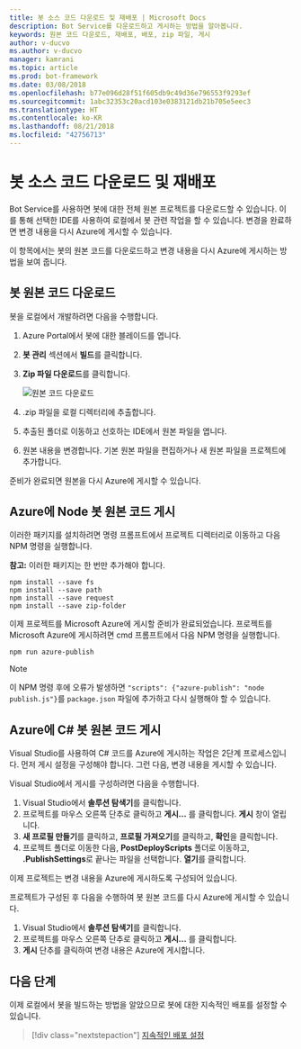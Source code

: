 ```yaml
---
title: 봇 소스 코드 다운로드 및 재배포 | Microsoft Docs
description: Bot Service를 다운로드하고 게시하는 방법을 알아봅니다.
keywords: 원본 코드 다운로드, 재배포, 배포, zip 파일, 게시
author: v-ducvo
ms.author: v-ducvo
manager: kamrani
ms.topic: article
ms.prod: bot-framework
ms.date: 03/08/2018
ms.openlocfilehash: b77e096d28f51f605db9c49d36e796553f9293ef
ms.sourcegitcommit: 1abc32353c20acd103e0383121db21b705e5eec3
ms.translationtype: HT
ms.contentlocale: ko-KR
ms.lasthandoff: 08/21/2018
ms.locfileid: "42756713"
---
```

# <a name="download-and-redeploy-bot-source-code"></a>봇 소스 코드 다운로드 및 재배포

Bot Service를 사용하면 봇에 대한 전체 원본 프로젝트를 다운로드할 수 있습니다. 이를 통해 선택한 IDE를 사용하여 로컬에서 봇 관련 작업을 할 수 있습니다. 변경을 완료하면 변경 내용을 다시 Azure에 게시할 수 있습니다. 

이 항목에서는 봇의 원본 코드를 다운로드하고 변경 내용을 다시 Azure에 게시하는 방법을 보여 줍니다. 

## <a name="download-bot-source-code"></a>봇 원본 코드 다운로드

봇을 로컬에서 개발하려면 다음을 수행합니다.

1. Azure Portal에서 봇에 대한 블레이드를 엽니다.
2. **봇 관리** 섹션에서 **빌드**를 클릭합니다.
3. **Zip 파일 다운로드**를 클릭합니다. 

   ![원본 코드 다운로드](~/media/azure-bot-build/download-zip-file.png)

4. .zip 파일을 로컬 디렉터리에 추출합니다.
5. 추출된 폴더로 이동하고 선호하는 IDE에서 원본 파일을 엽니다.
6. 원본 내용을 변경합니다. 기본 원본 파일을 편집하거나 새 원본 파일을 프로젝트에 추가합니다.

준비가 완료되면 원본을 다시 Azure에 게시할 수 있습니다.

## <a name="publish-node-bot-source-code-to-azure"></a>Azure에 Node 봇 원본 코드 게시

이러한 패키지를 설치하려면 명령 프롬프트에서 프로젝트 디렉터리로 이동하고 다음 NPM 명령을 실행합니다.

**참고:** 이러한 패키지는 한 번만 추가해야 합니다.

```console
npm install --save fs
npm install --save path
npm install --save request
npm install --save zip-folder
```

이제 프로젝트를 Microsoft Azure에 게시할 준비가 완료되었습니다. 프로젝트를 Microsoft Azure에 게시하려면 cmd 프롬프트에서 다음 NPM 명령을 실행합니다.

```console
npm run azure-publish
```

> [!NOTE]
> 이 NPM 명령 후에 오류가 발생하면 `"scripts": {"azure-publish": "node publish.js"}`를 `package.json` 파일에 추가하고 다시 실행해야 할 수 있습니다.

## <a name="publish-c-bot-source-code-to-azure"></a>Azure에 C# 봇 원본 코드 게시

Visual Studio를 사용하여 C# 코드를 Azure에 게시하는 작업은 2단계 프로세스입니다. 먼저 게시 설정을 구성해야 합니다. 그런 다음, 변경 내용을 게시할 수 있습니다.

Visual Studio에서 게시를 구성하려면 다음을 수행합니다.

1. Visual Studio에서 **솔루션 탐색기**를 클릭합니다.
2. 프로젝트를 마우스 오른쪽 단추로 클릭하고 **게시...** 를 클릭합니다. **게시** 창이 열립니다.
3. **새 프로필 만들기**를 클릭하고, **프로필 가져오기**를 클릭하고, **확인**을 클릭합니다.
4. 프로젝트 폴더로 이동한 다음, **PostDeployScripts** 폴더로 이동하고, **.PublishSettings**로 끝나는 파일을 선택합니다. **열기**를 클릭합니다.

이제 프로젝트는 변경 내용을 Azure에 게시하도록 구성되어 있습니다.

프로젝트가 구성된 후 다음을 수행하여 봇 원본 코드를 다시 Azure에 게시할 수 있습니다.

1. Visual Studio에서 **솔루션 탐색기**를 클릭합니다.
2. 프로젝트를 마우스 오른쪽 단추로 클릭하고 **게시...** 를 클릭합니다.
3. **게시** 단추를 클릭하여 변경 내용은 Azure에 게시합니다.

## <a name="next-steps"></a>다음 단계
이제 로컬에서 봇을 빌드하는 방법을 알았으므로 봇에 대한 지속적인 배포를 설정할 수 있습니다.

> [!div class="nextstepaction"]
> [지속적인 배포 설정](bot-service-build-continuous-deployment.md)
